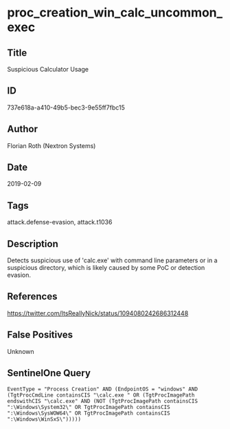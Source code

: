 # proc_creation_win_calc_uncommon_exec

## Title
Suspicious Calculator Usage

## ID
737e618a-a410-49b5-bec3-9e55ff7fbc15

## Author
Florian Roth (Nextron Systems)

## Date
2019-02-09

## Tags
attack.defense-evasion, attack.t1036

## Description
Detects suspicious use of 'calc.exe' with command line parameters or in a suspicious directory, which is likely caused by some PoC or detection evasion.


## References
https://twitter.com/ItsReallyNick/status/1094080242686312448

## False Positives
Unknown

## SentinelOne Query
```
EventType = "Process Creation" AND (EndpointOS = "windows" AND (TgtProcCmdLine containsCIS "\calc.exe " OR (TgtProcImagePath endswithCIS "\calc.exe" AND (NOT (TgtProcImagePath containsCIS ":\Windows\System32\" OR TgtProcImagePath containsCIS ":\Windows\SysWOW64\" OR TgtProcImagePath containsCIS ":\Windows\WinSxS\")))))

```